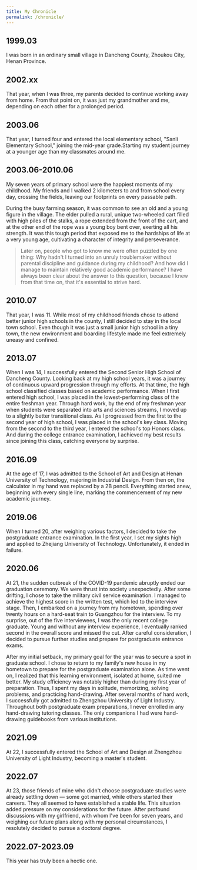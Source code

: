 ```yaml
---
title: My Chronicle
permalink: /chronicle/
---
```

## 1999.03
I was born in an ordinary small village in Dancheng County, Zhoukou City, Henan Province.
## 2002.xx
That year, when I was three, my parents decided to continue working away from home. From that point on, it was just my grandmother and me, depending on each other for a prolonged period.
## 2003.06
That year, I turned four and entered the local elementary school, "Sanli Elementary School," joining the mid-year grade.Starting my student journey at a younger age than my classmates around me.
## 2003.06-2010.06
My seven years of primary school were the happiest moments of my childhood. My friends and I walked 2 kilometers to and from school every day, crossing the fields, leaving our footprints on every passable path.  

During the busy farming season, it was common to see an old and a young figure in the village. The elder pulled a rural, unique two-wheeled cart filled with high piles of the stalks, a rope extended from the front of the cart, and at the other end of the rope was a young boy bent over, exerting all his strength. It was this tough period that exposed me to the hardships of life at a very young age, cultivating a character of integrity and perseverance.  
> Later on, people who got to know me were often puzzled by one thing: Why hadn't I turned into an unruly troublemaker without parental discipline and guidance during my childhood? And how did I manage to maintain relatively good academic performance? I have always been clear about the answer to this question, because I knew from that time on, that it's essential to strive hard.
## 2010.07
That year, I was 11. While most of my childhood friends chose to attend better junior high schools in the county, I still decided to stay in the local town school. Even though it was just a small junior high school in a tiny town, the new environment and boarding lifestyle made me feel extremely uneasy and confined.
## 2013.07
When I was 14, I successfully entered the Second Senior High School of Dancheng County. Looking back at my high school years, it was a journey of continuous upward progression through my efforts. At that time, the high school classified classes based on academic performance. When I first entered high school, I was placed in the lowest-performing class of the entire freshman year. Through hard work, by the end of my freshman year when students were separated into arts and sciences streams, I moved up to a slightly better transitional class. As I progressed from the first to the second year of high school, I was placed in the school's key class. Moving from the second to the third year, I entered the school's top Honors class. And during the college entrance examination, I achieved my best results since joining this class, catching everyone by surprise.
## 2016.09
At the age of 17, I was admitted to the School of Art and Design at Henan University of Technology, majoring in Industrial Design. From then on, the calculator in my hand was replaced by a 2B pencil. Everything started anew, beginning with every single line, marking the commencement of my new academic journey.
## 2019.06
When I turned 20, after weighing various factors, I decided to take the postgraduate entrance examination. In the first year, I set my sights high and applied to Zhejiang University of Technology. Unfortunately, it ended in failure.
## 2020.06
At 21, the sudden outbreak of the COVID-19 pandemic abruptly ended our graduation ceremony. We were thrust into society unexpectedly. After some drifting, I chose to take the military civil service examination. I managed to achieve the highest score in the written test, which led to the interview stage. Then, I embarked on a journey from my hometown, spending over twenty hours on a hard-seat train to Guangzhou for the interview. To my surprise, out of the five interviewees, I was the only recent college graduate. Young and without any interview experience, I eventually ranked second in the overall score and missed the cut. After careful consideration, I decided to pursue further studies and prepare for postgraduate entrance exams.  

After my initial setback, my primary goal for the year was to secure a spot in graduate school. I chose to return to my family's new house in my hometown to prepare for the postgraduate examination alone. As time went on, I realized that this learning environment, isolated at home, suited me better. My study efficiency was notably higher than during my first year of preparation. Thus, I spent my days in solitude, memorizing, solving problems, and practicing hand-drawing. After several months of hard work, I successfully got admitted to Zhengzhou University of Light Industry. Throughout both postgraduate exam preparations, I never enrolled in any hand-drawing tutoring classes. The only companions I had were hand-drawing guidebooks from various institutions.
## 2021.09
At 22, I successfully entered the School of Art and Design at Zhengzhou University of Light Industry, becoming a master's student.
## 2022.07
At 23, those friends of mine who didn't choose postgraduate studies were already settling down — some got married, while others started their careers. They all seemed to have established a stable life. This situation added pressure on my considerations for the future. After profound discussions with my girlfriend, with whom I've been for seven years, and weighing our future plans along with my personal circumstances, I resolutely decided to pursue a doctoral degree.
## 2022.07-2023.09
This year has truly been a hectic one.

